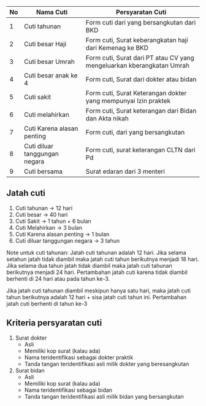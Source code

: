 | No | Nama Cuti                     | Persyaratan Cuti                                                      |
|----|-------------------------------|-----------------------------------------------------------------------|
| 1  | Cuti tahunan                  | Form cuti dari yang bersangkutan dari BKD                             |
| 2  | Cuti besar Haji               | Form cuti, Surat keberangkatan haji dari Kemenag ke BKD               |
| 3  | Cuti besar Umrah              | Form cuti, Surat dari PT atau CV yang mengeluarkan kberangkatan Umrah |
| 4  | Cuti besar anak ke 4          | Form cuti, Surat dari dokter atau bidan                               |
| 5  | Cuti sakit                    | Form cuti, Surat Keterangan dokter yang mempunyai Izin praktek        |
| 6  | Cuti melahirkan               | Form cuti, Surat keterangan dari Bidan dan Akta nikah                 |
| 7  | Cuti Karena alasan penting    | Form cuti, dari yang bersangkutan                                     |
| 8  | Cuti diluar tanggungan negara | Form cuti, surat keterangan CLTN dari Pd                              |
| 9  | Cuti bersama                  | Surat edaran dari 3 menteri                                           |

## Jatah cuti
1. Cuti tahunan -> 12 hari
2. Cuti besar -> 40 hari
3. Cuti Sakit -> 1 tahun + 6 bulan
4. Cuti Melahirkan -> 3 bulan
5. Cuti Karena alasan penting -> 1 bulan
6. Cuti diluar tanggungan negara -> 3 tahun

Note untuk cuti tahunan:
Jatah cuti tahunan adalah 12 hari. Jika selama setahun jatah tidak diambil maka jatah cuti tahun berikutnya menjadi 18 hari. Jika selama dua tahun jatah tidak diambil maka jatah cuti tahunan berikutnya menjadi 24 hari. Pertambahan jatah cuti karena tidak diambil berhenti di 24 hari atau pada tahun ke-3.

Jika jatah cuti tahunan diambil meskipun hanya satu hari, maka jatah cuti tahun berikutnya adalah 12 hari + sisa jatah cuti tahun ini. Pertambahan jatah cuti berhenti di tahun ke-3 

## Kriteria persyaratan cuti
1. Surat dokter
	- Asli
	- Memiliki kop surat (kalau ada)
	- Nama teridentifikasi sebagai dokter praktik
	- Tanda tangan teridentifikasi asli milik dokter yang beresangkutan
2. Surat bidan
	- Asli
	- Memiliki kop surat (kalau ada)
	- Nama teridentifikasi sebagai bidan 
	- Tanda tangan teridentifikasi asli milik bidan yang bersangkutan